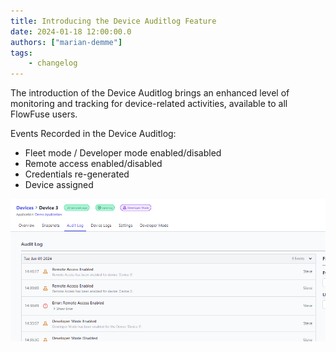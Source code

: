 ```yaml
---
title: Introducing the Device Auditlog Feature
date: 2024-01-18 12:00:00.0
authors: ["marian-demme"]
tags:
    - changelog
---
```


The introduction of the Device Auditlog brings an enhanced level of monitoring and tracking for device-related activities, available to all FlowFuse users.

Events Recorded in the Device Auditlog:

- Fleet mode / Developer mode enabled/disabled
- Remote access enabled/disabled
- Credentials re-generated
- Device assigned

![Device Audit log](./images/Device-Auditlog.png)